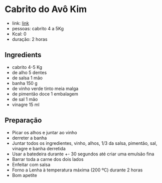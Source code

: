 # Cabrito do Avô Kim

* link: [link]()
* pessoas: cabrito 4 a 5Kg
* Kcal: 0
* duração: 2 horas

## Ingredients

- cabrito 4-5 Kg
- de alho 5 dentes
- de salsa 1 mão
- banha 150 g
- de vinho verde tinto meia malga
- de pimentão doce 1 embalagem
- de sal 1 mão
- vinagre 15 ml

## Preparação

+ Picar os alhos e juntar ao vinho
+ derreter a banha
+ Juntar todos os ingredientes, vinho, alhos, 1/3 da salsa, pimentão, sal, vinagre e banha derretida
+ Usar a batedeira durante +- 30 segundos até criar uma emulsão fina
+ Barrar toda a carne dos dois lados
+ Enfeitar com salsa
+ Forno a Lenha à temperatura máxima (200 ºC) durante 2 horas
+ Bom apetite
